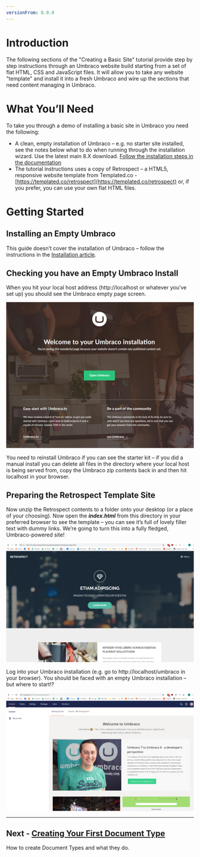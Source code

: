```yaml
---
versionFrom: 8.0.0
---
```

# Introduction 

The following sections of the "Creating a Basic Site" tutorial provide step by step instructions through an Umbraco website build starting from a set of flat HTML, CSS and JavaScript files. It will allow you to take any website "template" and install it into a fresh Umbraco and wire up the sections that need content managing in Umbraco.  

# **What You’ll Need**

To take you through a demo of installing a basic site in Umbraco you need the following:

*    A clean, empty installation of Umbraco – e.g. no starter site installed, see the notes below what to do when running through the installation wizard. Use the latest main 8.X download. [Follow the installation steps in the documentation](../../../Getting-Started/Setup/Install)  
*    The tutorial instructions uses a copy of Retrospect – a HTML5, responsive website template from Templated.co - [https://templated.co/retrospect](https://templated.co/retrospect) or, if you prefer, you can use your own flat HTML files.

# **Getting Started**

## Installing an Empty Umbraco

This guide doesn’t cover the installation of Umbraco – follow the instructions in the [Installation article](../../../Getting-Started/Setup/Install).

## Checking you have an Empty Umbraco Install

When you hit your local host address (http://localhost or whatever you’ve set up) you should see the Umbraco empty page screen. 
 
![This is correct – we have a blank, empty Umbraco website](images/figure-3-empty-umbraco-install-v8.png)

You need to reinstall Umbraco if you can see the starter kit – if you did a manual install you can delete all files in the directory where your local host is being served from, copy the Umbraco zip contents back in and then hit localhost in your browser.  

## Preparing the Retrospect Template Site 

Now unzip the Retrospect contents to a folder onto your desktop (or a place of your choosing).  Now open the **_index.html_** from this directory in your preferred browser to see the template – you can see it’s full of lovely filler text with dummy links. We’re going to turn this into a fully fledged, Umbraco-powered site! 
 
![The Retrospect Template](images/figure-5-retrospect-template-v8.png)

Log into your Umbraco installation (e.g. go to http://localhost/umbraco in your browser).  You should be faced with an empty Umbraco installation – but where to start!?

 
![A barren, empty Umbraco installation](images/figure-6-umbraco-empty-v8.png)

---

## Next - [Creating Your First Document Type](../Document-Types/index-v8.md)
How to create Document Types and what they do.

